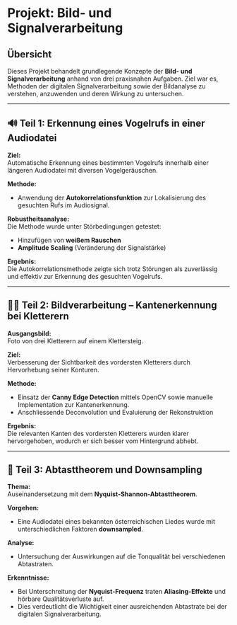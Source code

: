 #  Projekt: Bild- und Signalverarbeitung

## Übersicht

Dieses Projekt behandelt grundlegende Konzepte der **Bild- und Signalverarbeitung** anhand von drei praxisnahen Aufgaben. Ziel war es, Methoden der digitalen Signalverarbeitung sowie der Bildanalyse zu verstehen, anzuwenden und deren Wirkung zu untersuchen.

---

## 🔊 Teil 1: Erkennung eines Vogelrufs in einer Audiodatei

**Ziel:**  
Automatische Erkennung eines bestimmten Vogelrufs innerhalb einer längeren Audiodatei mit diversen Vogelgeräuschen.

**Methode:**  
- Anwendung der **Autokorrelationsfunktion** zur Lokalisierung des gesuchten Rufs im Audiosignal.

**Robustheitsanalyse:**  
Die Methode wurde unter Störbedingungen getestet:
- Hinzufügen von **weißem Rauschen**
- **Amplitude Scaling** (Veränderung der Signalstärke)

**Ergebnis:**  
Die Autokorrelationsmethode zeigte sich trotz Störungen als zuverlässig und effektiv zur Erkennung des gesuchten Vogelrufs.

---

## 🧍‍♂️ Teil 2: Bildverarbeitung – Kantenerkennung bei Kletterern

**Ausgangsbild:**  
Foto von drei Kletterern auf einem Klettersteig.

**Ziel:**  
Verbesserung der Sichtbarkeit des vordersten Kletterers durch Hervorhebung seiner Konturen.

**Methode:**  
- Einsatz der **Canny Edge Detection** mittels OpenCV sowie manuelle Implementation zur Kantenerkennung.
- Anschliessende Deconvolution und Evaluierung der Rekonstruktion

**Ergebnis:**  
Die relevanten Kanten des vordersten Kletterers wurden klarer hervorgehoben, wodurch er sich besser vom Hintergrund abhebt.

---

## 🎵 Teil 3: Abtasttheorem und Downsampling

**Thema:**  
Auseinandersetzung mit dem **Nyquist-Shannon-Abtasttheorem**.

**Vorgehen:**  
- Eine Audiodatei eines bekannten österreichischen Liedes wurde mit unterschiedlichen Faktoren **downsampled**.

**Analyse:**  
- Untersuchung der Auswirkungen auf die Tonqualität bei verschiedenen Abtastraten.

**Erkenntnisse:**  
- Bei Unterschreitung der **Nyquist-Frequenz** traten **Aliasing-Effekte** und hörbare Qualitätsverluste auf.  
- Dies verdeutlicht die Wichtigkeit einer ausreichenden Abtastrate bei der digitalen Signalverarbeitung.


